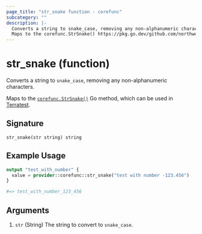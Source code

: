 ```yaml
---
page_title: "str_snake function - corefunc"
subcategory: ""
description: |-
  Converts a string to snake_case, removing any non-alphanumeric characters.
  Maps to the corefunc.StrSnake() https://pkg.go.dev/github.com/northwood-labs/terraform-provider-corefunc/v2/corefunc#StrSnake Go method, which can be used in Terratest https://terratest.gruntwork.io.
---
```


# str_snake (function)

Converts a string to `snake_case`, removing any non-alphanumeric characters.

Maps to the [`corefunc.StrSnake()`](https://pkg.go.dev/github.com/northwood-labs/terraform-provider-corefunc/v2/corefunc#StrSnake) Go method, which can be used in [Terratest](https://terratest.gruntwork.io).

## Signature

<!-- signature generated by tfplugindocs -->
```text
str_snake(str string) string
```

## Example Usage

```terraform
output "test_with_number" {
  value = provider::corefunc::str_snake("test with number -123.456")
}

#=> test_with_number_123_456
```

## Arguments

1. `str` (String) The string to convert to `snake_case`.

<!-- Preview the provider docs with the Terraform registry provider docs preview tool: https://registry.terraform.io/tools/doc-preview -->
